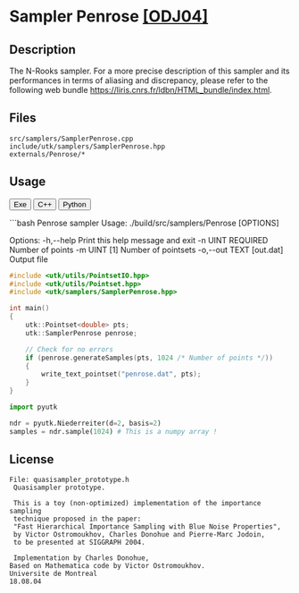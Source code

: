 # Sampler Penrose [[ODJ04]](https://cseweb.ucsd.edu/~ravir/6160/papers/importancesampling.pdf)

## Description

The N-Rooks sampler.
For a more precise description of this sampler and its performances in terms of aliasing and discrepancy, please refer to the following web bundle https://liris.cnrs.fr/ldbn/HTML_bundle/index.html.

## Files

```
src/samplers/SamplerPenrose.cpp  
include/utk/samplers/SamplerPenrose.hpp
externals/Penrose/*
```

## Usage

<button class="tablink exebutton" onclick="openCode('exe', this)" markdown="1">Exe</button> 
<button class="tablink cppbutton" onclick="openCode('cpp', this)" markdown="1">C++</button> 
<button class="tablink pybutton" onclick="openCode('py', this)" markdown="1">Python</button> 
<br/>
  

<div class="exe tabcontent">
```bash
Penrose sampler
Usage: ./build/src/samplers/Penrose [OPTIONS]

Options:
  -h,--help                   Print this help message and exit
  -n UINT REQUIRED            Number of points
  -m UINT [1]                 Number of pointsets
  -o,--out TEXT [out.dat]     Output file
</div>

<div class="cpp tabcontent">

```  cpp
#include <utk/utils/PointsetIO.hpp>
#include <utk/utils/Pointset.hpp>
#include <utk/samplers/SamplerPenrose.hpp>

int main()
{
    utk::Pointset<double> pts;
    utk::SamplerPenrose penrose;

    // Check for no errors
    if (penrose.generateSamples(pts, 1024 /* Number of points */))
    {
        write_text_pointset("penrose.dat", pts);
    }
}
```  

</div>

<div class="py tabcontent">

``` python
import pyutk

ndr = pyutk.Niederreiter(d=2, basis=2)
samples = ndr.sample(1024) # This is a numpy array !
```  

</div>

## License

```
File: quasisampler_prototype.h
 Quasisampler prototype.

 This is a toy (non-optimized) implementation of the importance sampling
 technique proposed in the paper:
 "Fast Hierarchical Importance Sampling with Blue Noise Properties",
 by Victor Ostromoukhov, Charles Donohue and Pierre-Marc Jodoin,
 to be presented at SIGGRAPH 2004.

 Implementation by Charles Donohue,
Based on Mathematica code by Victor Ostromoukhov.
Universite de Montreal
18.08.04
```